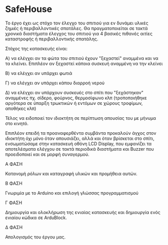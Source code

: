 # SafeHouse
Το έργο έχει ως στόχο τον έλεγχο του σπιτιού για εν δυνάμει υλικές ζημιές ή περιβαλλοντικές σπατάλες. Θα πραγματοποιείται σε τακτά χρονικά διαστήματα έλεγχος του σπιτιού για 4 βασικές πιθανές αιτίες καταστροφής ή περιβαλλοντικής σπατάλης.

Στόχος της κατασκευής είναι:

Α) να ελέγχει αν τα φώτα του σπιτιού έχουν "ξεχαστεί" αναμμένα και να τα κλείνει. Επιπλέον αν ξεχαστεί κάποια συσκευή αναμμένη να την κλείνει

Β) να ελέγχει αν υπάρχει φωτιά

Γ) να ελέγχει αν υπάρχει κάπου διαρροή νερού

Δ) να ελέγχει αν υπάρχουν συσκευές στο σπίτι που "ξεχάστηκαν" αναμμένες πχ. σίδερο, φούρνος, θερμοσίφωνο κλπ (τροποποιήθηκε αργότερα σε ύπαρξη τρωκτικών ή εντόμων σε χώρους τροφίμων, αποθήκες κλπ)

Τέλος να ειδοποιεί τον ιδιοκτήτη σε περίπτωση απουσίας του με μήνυμα στο κινητό.

Επιπλέον επειδή τα προαναφερθέντα συμβάντα προκαλούν άγχος στον ιδιοκτήτη όχι μόνο όταν απουσιάζει, αλλά και όταν βρίσκεται στο σπίτι, ενσωματώσαμε στην κατασκευή οθόνη LCD Display, που εμφανίζει τα αποτελέσματα ελέγχου σε τακτά περιοδικά διαστήματα και Buzzer που προειδοποιεί και σε μορφή συναγερμού.


Α ΦΑΣΗ

Κατανομή ρόλων και καταγραφή υλικών και προμήθεια αυτών. 

Β ΦΑΣΗ

Γνωριμία με το Arduino και επιλογή γλώσσας προγραμματισμού


Γ ΦΑΣΗ

Δημιουργία και ολοκλήρωση της ενιαίας κατασκευής και δημιουργία ενός ενιαίου κώδικα σε ArduBlock.

Δ ΦΑΣΗ

Απολογισμός του έργου μας. 
